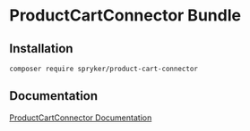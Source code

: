 # ProductCartConnector Bundle

## Installation

```
composer require spryker/product-cart-connector
```

## Documentation

[ProductCartConnector Documentation](https://spryker.github.io/product-cart-connector/index.html)
